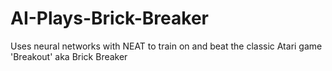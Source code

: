# AI-Plays-Brick-Breaker
Uses neural networks with NEAT to train on and beat the classic Atari game 'Breakout' aka Brick Breaker
